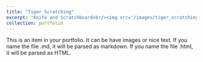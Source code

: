```yaml
---
title: "Tiger Scratching"
excerpt: "Knife and Scratchboard<br/><img src='/images/tiger_scratching.jpg' width="20"/>"
collection: portfolio
---
```


This is an item in your portfolio. It can be have images or nice text. If you name the file .md, it will be parsed as markdown. If you name the file .html, it will be parsed as HTML. 

